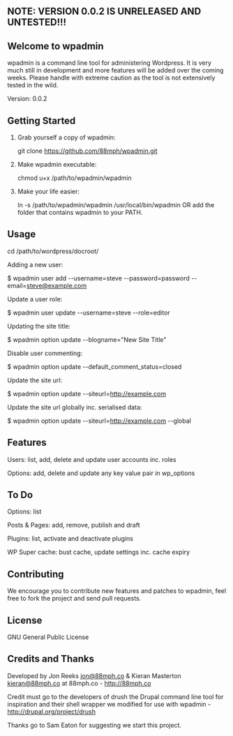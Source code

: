 NOTE: VERSION 0.0.2 IS UNRELEASED AND UNTESTED!!!
------------------------------------------------- 

Welcome to wpadmin
------------------

wpadmin is a command line tool for administering Wordpress. It is very much still in development and more features will be added over the coming weeks. Please handle with extreme caution as the tool is not extensively tested in the wild. 

Version: 0.0.2

Getting Started
---------------

1. Grab yourself a copy of wpadmin:

    git clone https://github.com/88mph/wpadmin.git

2. Make wpadmin executable:

    chmod u+x /path/to/wpadmin/wpadmin

3. Make your life easier:

    ln -s /path/to/wpadmin/wpadmin /usr/local/bin/wpadmin OR add the folder that contains wpadmin to your PATH.
   
   
Usage
-----

cd /path/to/wordpress/docroot/

Adding a new user:

$ wpadmin user add --username=steve --password=password --email=steve@example.com

Update a user role:

$ wpadmin user update --username=steve --role=editor

Updating the site title:

$ wpadmin option update --blogname="New Site Title"

Disable user commenting:

$ wpadmin option update --default_comment_status=closed

Update the site url:

$ wpadmin option update --siteurl=http://example.com

Update the site url globally inc. serialised data:

$ wpadmin option update --siteurl=http://example.com --global

Features
--------

Users: list, add, delete and update user accounts inc. roles

Options: add, delete and update any key value pair in wp_options

To Do
------

Options: list 

Posts & Pages: add, remove, publish and draft

Plugins: list, activate and deactivate plugins

WP Super cache: bust cache, update settings inc. cache expiry


Contributing
------------

We encourage you to contribute new features and patches to wpadmin, feel free to fork the project and send pull requests.

License
-------

GNU General Public License

Credits and Thanks
------------------

Developed by Jon Reeks <jon@88mph.co> & Kieran Masterton <kieran@88mph.co> at 88mph.co - <http://88mph.co>

Credit must go to the developers of drush the Drupal command line tool for inspiration and their shell wrapper we modified for use with wpadmin - <http://drupal.org/project/drush>

Thanks go to Sam Eaton for suggesting we start this project. 